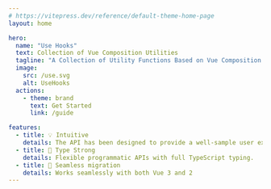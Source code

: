 ```yaml
---
# https://vitepress.dev/reference/default-theme-home-page
layout: home

hero:
  name: "Use Hooks"
  text: Collection of Vue Composition Utilities
  tagline: "A Collection of Utility Functions Based on Vue Composition API"
  image:
    src: /use.svg
    alt: UseHooks
  actions:
    - theme: brand
      text: Get Started
      link: /guide

features:
  - title: 💡 Intuitive
    details: The API has been designed to provide a well-sample user experience.
  - title: 🔑 Type Strong
    details: Flexible programmatic APIs with full TypeScript typing.
  - title: 🚀 Seamless migration
    details: Works seamlessly with both Vue 3 and 2
---
```


